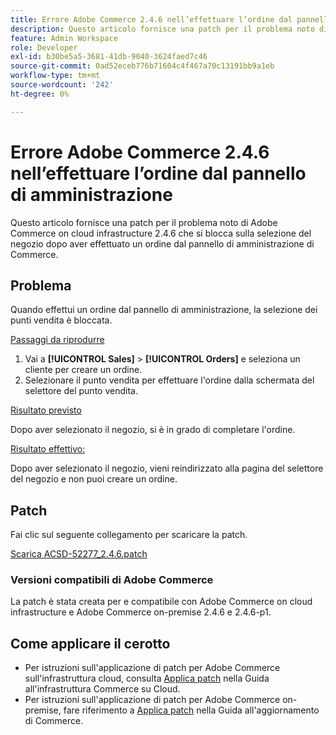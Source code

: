 ```yaml
---
title: Errore Adobe Commerce 2.4.6 nell’effettuare l’ordine dal pannello di amministrazione
description: Questo articolo fornisce una patch per il problema noto di Adobe Commerce on cloud infrastructure 2.4.6 che si blocca sulla selezione del negozio dopo aver effettuato un ordine dal pannello di amministrazione di Commerce.
feature: Admin Workspace
role: Developer
exl-id: b30be5a5-3681-41db-9040-3624faed7c46
source-git-commit: 0ad52eceb776b71604c4f467a70c13191bb9a1eb
workflow-type: tm+mt
source-wordcount: '242'
ht-degree: 0%

---
```


# Errore Adobe Commerce 2.4.6 nell’effettuare l’ordine dal pannello di amministrazione

Questo articolo fornisce una patch per il problema noto di Adobe Commerce on cloud infrastructure 2.4.6 che si blocca sulla selezione del negozio dopo aver effettuato un ordine dal pannello di amministrazione di Commerce.

## Problema

Quando effettui un ordine dal pannello di amministrazione, la selezione dei punti vendita è bloccata.

<u>Passaggi da riprodurre</u>

1. Vai a **[!UICONTROL Sales]** > **[!UICONTROL Orders]** e seleziona un cliente per creare un ordine.
2. Selezionare il punto vendita per effettuare l&#39;ordine dalla schermata del selettore del punto vendita.

<u>Risultato previsto</u>

Dopo aver selezionato il negozio, si è in grado di completare l&#39;ordine.

<u>Risultato effettivo:</u>

Dopo aver selezionato il negozio, vieni reindirizzato alla pagina del selettore del negozio e non puoi creare un ordine.

## Patch

Fai clic sul seguente collegamento per scaricare la patch.

[Scarica ACSD-52277_2.4.6.patch](assets/ACSD-52277_2.4.6.patch.zip)

### Versioni compatibili di Adobe Commerce

La patch è stata creata per e compatibile con Adobe Commerce on cloud infrastructure e Adobe Commerce on-premise 2.4.6 e 2.4.6-p1.

## Come applicare il cerotto

* Per istruzioni sull&#39;applicazione di patch per Adobe Commerce sull&#39;infrastruttura cloud, consulta [Applica patch](/docs/commerce-cloud-service/user-guide/develop/upgrade/apply-patches.html) nella Guida all&#39;infrastruttura Commerce su Cloud.
* Per istruzioni sull&#39;applicazione di patch per Adobe Commerce on-premise, fare riferimento a [Applica patch](/docs/commerce-operations/upgrade-guide/patches/apply.html?lang=en#composer) nella Guida all&#39;aggiornamento di Commerce.
